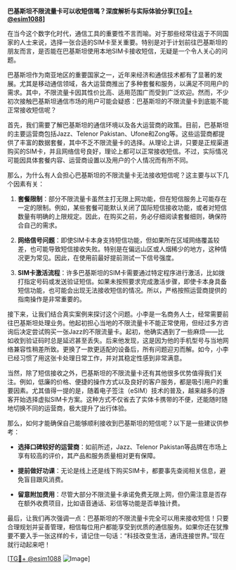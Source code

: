 **巴基斯坦不限流量卡可以收短信嗎？深度解析与实际体验分享[[TG💪+ @esim1088](https://t.me/s/esim1088)]**

在当今这个数字化时代，通信工具的重要性不言而喻。对于那些经常往返于不同国家的人士来说，选择一张合适的SIM卡至关重要。特别是对于计划前往巴基斯坦的朋友而言，是否能在巴基斯坦使用本地SIM卡接收短信，无疑是一个令人关心的问题。

巴基斯坦作为南亚地区的重要国家之一，近年来经济和通信技术都有了显著的发展。尤其是移动通信领域，各大运营商推出了多种套餐和服务，以满足不同用户的需求。其中，不限流量卡因其性价比高、适用范围广而受到广泛欢迎。然而，不少初次接触巴基斯坦通信市场的用户可能会疑惑：巴基斯坦的不限流量卡到底能不能正常接收短信呢？

首先，我们需要了解巴基斯坦的通信环境以及各大运营商的政策。目前，巴基斯坦的主要运营商包括Jazz、Telenor Pakistan、Ufone和Zong等。这些运营商都提供了丰富的数据套餐，其中不乏不限流量卡的选择。从理论上讲，只要是正规渠道购买的SIM卡，并且网络信号良好，理论上都可以正常接收短信。不过，实际情况可能因具体套餐内容、运营商设置以及用户的个人情况而有所不同。

那么，为什么有人会担心巴基斯坦的不限流量卡无法接收短信呢？这主要与以下几个因素有关：

1. **套餐限制**：部分不限流量卡虽然主打无限上网功能，但在短信服务上可能存在一定的限制。例如，某些套餐可能默认关闭了国际短信接收功能，或者对短信数量有明确的上限规定。因此，在购买之前，务必仔细阅读套餐细则，确保符合自己的需求。

2. **网络信号问题**：即使SIM卡本身支持短信功能，但如果所在区域网络覆盖较差，也可能导致短信接收失败。特别是在偏远山区或人烟稀少的地方，这种情况更为常见。因此，在使用前最好提前测试一下信号强度。

3. **SIM卡激活流程**：许多巴基斯坦的SIM卡需要通过特定程序进行激活，比如拨打指定号码或发送验证短信。如果未按照要求完成激活步骤，即使卡本身具备短信功能，也可能会出现无法接收短信的情况。所以，严格按照运营商提供的指南操作是非常重要的。

接下来，让我们结合真实案例来探讨这个问题。小李是一名商务人士，经常需要前往巴基斯坦处理业务。他起初担心当地的不限流量卡不能正常使用，但经过多方咨询后决定尝试购买一张Jazz的不限流量卡。起初，他确实遇到了一些麻烦——比如收到验证码时总是延迟甚至丢失。后来他发现，这是因为他的手机型号与当地网络兼容性稍差所致。更换了一款更适配的设备后，所有问题迎刃而解。如今，小李已经习惯了用这张卡处理日常工作，并对其稳定性感到非常满意。

当然，除了短信接收之外，巴基斯坦的不限流量卡还有其他很多优势值得我们关注。例如，低廉的价格、便捷的操作方式以及良好的客户服务，都是吸引用户的重要因素。尤其值得一提的是，随着电子签注（eSIM）技术的普及，越来越多的游客开始选择虚拟SIM卡方案。这种方式不仅省去了实体卡携带的不便，还能随时随地切换不同的运营商，极大提升了出行体验。

那么，如何才能确保自己能够顺利接收到巴基斯坦的短信呢？以下是一些建议供参考：

- **选择口碑较好的运营商**：如前所述，Jazz、Telenor Pakistan等品牌在市场上享有较高的评价，其产品和服务质量相对更有保障。
  
- **提前做好功课**：无论是线上还是线下购买SIM卡，都要事先查阅相关信息，避免盲目跟风消费。

- **留意附加费用**：尽管大部分不限流量卡承诺免费无限上网，但仍需注意是否存在额外收费项目，比如语音通话、彩信等功能是否单独计费。

最后，让我们再次强调一点：巴基斯坦的不限流量卡完全可以用来接收短信！只要合理规划并妥善管理，相信每位用户都能享受到优质的通信服务。如果你还在犹豫要不要入手一张这样的卡，请记住一句话：“科技改变生活，通讯连接世界。”现在就行动起来吧！

[[TG💪+ @esim1088](https://t.me/s/esim1088) ![Image](https://i.postimg.cc/4NQfJmqS/Snipaste-2025-05-13-00-14-12.png)]